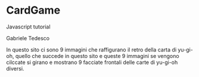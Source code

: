 # CardGame
Javascript tutorial

Gabriele Tedesco

In questo sito ci sono 9 immagini che raffigurano il retro della carta di yu-gi-oh, quello che succede in questo sito e queste 9 immagini se vengono cilccate si girano e mostrano 9 facciate frontali delle carte di yu-gi-oh diversi.
